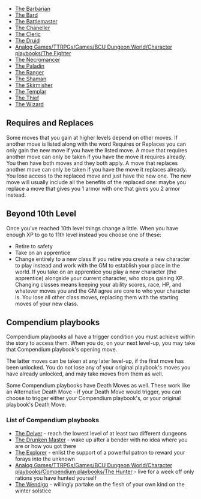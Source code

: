 * [The Barbarian](The%20Barbarian.md)
* [The Bard](The%20Bard.md)
* [The Battlemaster](The%20Battlemaster.md)
* [The Chaneller](The%20Chaneller.md)
* [The Cleric](The%20Cleric.md)
* [The Druid](The%20Druid.md)
* [Analog Games/TTRPGs/Games/BCU Dungeon World/Character playbooks/The Fighter](The%20Fighter.md)
* [The Necromancer](The%20Necromancer.md)
* [The Paladin](The%20Paladin.md)
* [The Ranger](The%20Ranger.md)
* [The Shaman](The%20Shaman.md)
* [The Skirmisher](The%20Skirmisher.md)
* [The Templar](The%20Templar.md)
* [The Thief](The%20Thief.md)
* [The Wizard](The%20Wizard.md)

## Requires and Replaces

Some moves that you gain at higher levels depend on other moves. If another move is listed along with the word Requires or Replaces you can only gain the new move if you have the listed move. 
A move that requires another move can only be taken if you have the move it requires already. You then have both moves and they both apply.
A move that replaces another move can only be taken if you have the move it replaces already. You lose access to the replaced move and just have the new one. The new move will usually include all the benefits of the replaced one: maybe you replace a move that gives you 1 armor with one that gives you 2 armor instead.

## Beyond 10th Level

Once you’ve reached 10th level things change a little. When you have enough XP to go to 11th level instead you choose one of these:

* Retire to safety
* Take on an apprentice
* Change entirely to a new class
  If you retire you create a new character to play instead and work with the GM to establish your place in the world. 
  If you take on an apprentice you play a new character (the apprentice) alongside your current character, who stops gaining XP. 
  Changing classes means keeping your ability scores, race, HP, and whatever moves you and the GM agree are core to who your character is. You lose all other class moves, replacing them with the starting moves of your new class.

## Compendium playbooks

Compendium playbooks all have a trigger condition you must achieve within the story to access them. When you do, on your next level-up, you may take that Compendium playbook's opening move.

The latter moves can be taken at any later level-up, if the first move has been unlocked. You do not lose any of your original playbook's moves you have already unlocked, and may take moves from them as well.

Some Compendium playbooks have Death Moves as well. These work like an Alternative Death Move - if your Death Move would trigger, you can choose to trigger either your Compendium playbook's, or your original playbook's Death Move.

### List of Compendium playbooks

* [The Delver](Compendium%20playbooks/The%20Delver.md) - reach the lowest level of at least two different dungeons
* [The Drunken Master](Compendium%20playbooks/The%20Drunken%20Master.md) - wake up after a bender with no idea where you are or how you got there
* [The Explorer](Compendium%20playbooks/The%20Explorer.md) - enlist the support of a powerful patron to reward your forays into the unknown
* [Analog Games/TTRPGs/Games/BCU Dungeon World/Character playbooks/Compendium playbooks/The Hunter](Compendium%20playbooks/The%20Hunter.md) - live for a week off only rations you have hunted yourself
* [The Wendigo](Compendium%20playbooks/The%20Wendigo.md) - willingly partake on the flesh of your own kind on the winter solstice
